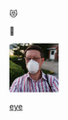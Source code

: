 :heart_eyes_cat:

:eyes:

![oh my god!](/img/31078-iBYX6Gjq6X9PDFQnV9C3aNxekk-1_88_avatar.png)

[eye](/test.md)